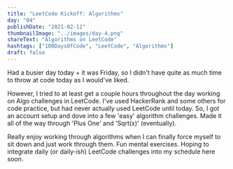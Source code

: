 ```yaml
---
title: "LeetCode Kickoff: Algorithms"
day: "04"
publishDate: "2021-02-12"
thumbnailImage: "../images/day-4.png"
shareText: "Algorithms on LeetCode"
hashtags: ["100DaysOfCode", "LeetCode", "Algorithms"]
draft: false
---
```


Had a busier day today + it was Friday, so I didn't have quite as much time to throw at code today as I would've liked.

However, I tried to at least get a couple hours throughout the day working on Algo challenges in LeetCode. I've used HackerRank and some others for code practice, but had never actually used LeetCode until today. So, I got an account setup and dove into a few 'easy' algorithm challenges. Made it all of the way through 'Plus One' and 'Sqrt(x)' (eventually).

Really enjoy working through algorithms when I can finally force myself to sit down and just work through them. Fun mental exercises. Hoping to integrate daily (or daily-ish) LeetCode challenges into my schedule here soon.
